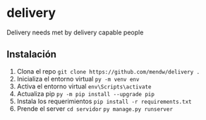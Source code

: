 # delivery
Delivery needs met by delivery capable people

## Instalación
 1. Clona el repo 
    ```git clone https://github.com/mendw/delivery .```
 2. Inicializa el entorno virtual
    ```py -m venv env```
 3. Activa el entorno virtual
    ```env\Scripts\activate```
 4. Actualiza pip
    ```py -m pip install --upgrade pip```
 5. Instala los requerimientos
    ```pip install -r requirements.txt```
 6. Prende el server
    ```cd servidor```
    ```py manage.py runserver```